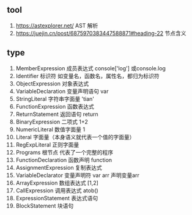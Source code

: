 ## tool
1. https://astexplorer.net/  AST 解析
2. https://juejin.cn/post/6875970383447588871#heading-22 节点含义

## type
1. MemberExpression 成员表达式 console['log'] 或console.log
2. Identifier 标识符 如变量名，函数名，属性名，都归为标识符
3. ObjectExpression 对象表达式
4. VariableDeclaration 变量声明语句 var
5. StringLiteral 字符串字面量 'tian'
6. FunctionExpression 函数表达式
7. ReturnStatement 返回语句 return 
8. BinaryExpression 二项式 1+2
9. NumericLiteral 数值字面量 1
10. Literal 字面量（本身语义就代表一个值的字面量）
11. RegExpLiteral 正则字面量
12. Programs 根节点 代表了一个完整的程序
13. FunctionDeclaration 函数声明  function
14. AssignmentExpression 复制表达式
15. VariableDeclarator 变量声明符 var arr 声明变量arr
16. ArrayExpression 数组表达式 [1,2]
17. CallExpression 调用表达式 atob()
18. ExpressionStatement 表达式语句
19. BlockStatement 块语句